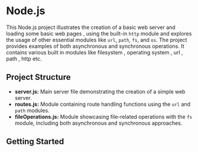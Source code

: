 # Node.js

This Node.js project illustrates the creation of a basic web server and loading some basic web pages ,
using the built-in `http` module and explores the usage of other essential modules like `url`, `path`, `fs`, and `os`. The project provides examples of both asynchronous and synchronous operations.
It contains various built in modules like filesystem , operating system , url , path , http etc.

## Project Structure

- **server.js:** Main server file demonstrating the creation of a simple web server.
- **routes.js:** Module containing route handling functions using the `url` and `path` modules.
- **fileOperations.js:** Module showcasing file-related operations with the `fs` module, including both asynchronous and synchronous approaches.

## Getting Started
